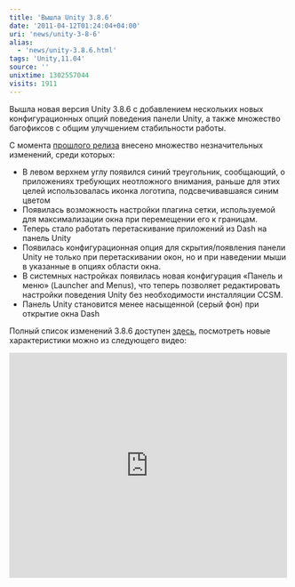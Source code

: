 ```yaml
---
title: 'Вышла Unity 3.8.6'
date: '2011-04-12T01:24:04+04:00'
uri: 'news/unity-3-8-6'
alias: 
  - 'news/unity-3.8.6.html'
tags: 'Unity,11.04'
source: ''
unixtime: 1302557044
visits: 1911
---
```

Вышла новая версия Unity 3.8.6 с добавлением нескольких новых конфигурационных опций поведения панели Unity, а также множество багофиксов с общим улучшением стабильности работы.

С момента [прошлого релиза](news/unity-364-ubuntu-11-04) внесено множество незначительных изменений, среди которых:

*   В левом верхнем углу появился синий треугольник, сообщающий, о приложениях требующих неотложного внимания, раньше для этих целей использовалась иконка логотипа, подсвечивавшаяся синим цветом
*   Появилась возможность настройки плагина сетки, используемой для максимализации окна при перемещении его к границам.
*   Теперь стало работать перетаскивание приложений из Dash на панель Unity
*   Появилась конфигурационная опция для скрытия/появления панели Unity не только при перетаскивании окон, но и при наведении мыши в указанные в опциях области окна.
*   В системных настройках появилась новая конфигурация «Панель и меню» (Launcher and Menus), что теперь позволяет редактировать настройки поведения Unity без необходимости инсталляции CCSM.
*   Панель Unity становится менее насыщенной (серый фон) при открытие окна Dash

Полный список изменений 3.8.6 доступен [здесь](https://launchpad.net/ubuntu/natty/+source/unity/3.8.6-0ubuntu1), посмотреть новые характеристики можно из следующего видео:

<iframe title="YouTube video player" width="500" height="405" src="http://www.youtube.com/embed/a5GwcWCJNgE" frameborder="0" allowfullscreen=""></iframe>
